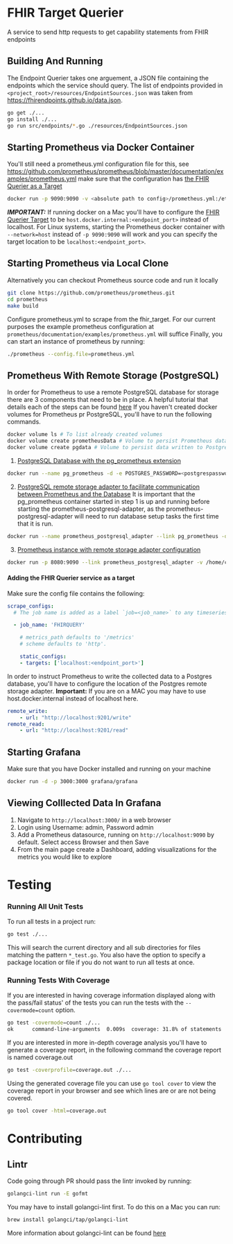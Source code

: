 # FHIR Target Querier
A service to send http requests to get capability statements from FHIR endpoints

## Building And Running

The Endpoint Querier takes one arguement, a JSON file containing the endpoints which the service should query. The list of endpoints provided in `<project_root>/resources/EndpointSources.json` was taken from https://fhirendpoints.github.io/data.json.

```bash
go get ./...
go install ./...
go run src/endpoints/*.go ./resources/EndpointSources.json
```

## Starting Prometheus via Docker Container
You'll still need a prometheus.yml configuration file for this, see https://github.com/prometheus/prometheus/blob/master/documentation/examples/prometheus.yml make sure that the configuration has [the FHIR Querier as a Target](#adding-the-fhir-querier-service-as-a-target)
```bash
docker run -p 9090:9090 -v <absolute path to config>/prometheus.yml:/etc/prometheus/prometheus.yml prom/prometheus
```
***IMPORTANT:*** If running docker on a Mac you'll have to configure the [FHIR Querier Target](#adding-the-fhir-querier-service-as-a-target) to be `host.docker.internal:<endpoint_port>` instead of localhost. For Linux systems, starting the Prometheus docker container with `--network=host` instead of `-p 9090:9090` will work and you can specify the target location to be `localhost:<endpoint_port>`.

## Starting Prometheus via Local Clone
Alternatively you can checkout Prometheus source code and run it locally
```bash
git clone https://github.com/prometheus/prometheus.git
cd prometheus
make build
```
Configure prometheus.yml to scrape from the fhir_target.
For our current purposes the example prometheus configuration at `prometheus/documentation/examples/prometheus.yml` will suffice
Finally, you can start an instance of prometheus by running:
```bash
./prometheus --config.file=prometheus.yml
```

## Prometheus With Remote Storage (PostgreSQL)
In order for Prometheus to use a remote PostgreSQL database for storage there are 3 components that need to be in place. A helpful tutorial that details each of the steps can be found [here](https://docs.timescale.com/latest/tutorials/prometheus-adapter)
If you haven't created docker volumes for Prometheus pr PostgreSQL, you'll have to run the following commands.
```bash
docker volume ls # To list already created volumes
docker volume create prometheusData # Volume to persist Prometheus data
docker volume create pgdata # Volume to persist data written to PostgreSQL database
```
1. [PostgreSQL Database with the pg_prometheus extension](https://github.com/timescale/pg_prometheus)
```bash
docker run --name pg_prometheus -d -e POSTGRES_PASSWORD=<postgrespassword> -p 5432:5432 --volume pgdata:/var/lib/postgresql/data timescale/pg_prometheus:latest postgres -csynchronous_commit=off
```
2. [PostgreSQL remote storage adapter to facilitate communication between Prometheus and the Database](https://github.com/timescale/prometheus-postgresql-adapter)
It is important that the pg_prometheus container started in step 1 is up and running before starting the prometheus-postgresql-adapter, as the prometheus-postgresql-adapter will need to run database setup tasks the first time that it is run.
```bash
docker run --name prometheus_postgresql_adapter --link pg_prometheus -d -p 9201:9201 timescale/prometheus-postgresql-adapter:latest -pg-host=pg_prometheus -pg-password=<postgrespassword> -pg-prometheus-log-samples
```
3. [Prometheus instance with remote storage adapter configuration](https://github.com/timescale/prometheus-postgresql-adapter)
```bash
docker run -p 8080:9090 --link prometheus_postgresql_adapter -v /home/centos/prometheus/prometheus.yml:/etc/prometheus/prometheus.yml --volume prometheusData:/prometheus prom/prometheus
```

#### Adding the FHIR Querier service as a target
Make sure the config file contains the following:
```yaml
scrape_configs:
  # The job name is added as a label `job=<job_name>` to any timeseries scraped from this config.

  - job_name: 'FHIRQUERY'

    # metrics_path defaults to '/metrics'
    # scheme defaults to 'http'.

    static_configs:
    - targets: ['localhost:<endpoint_port>']
```
In order to instruct Prometheus to write the collected data to a Postgres database, you'll have to configure the location of the Postgres remote storage adapter.
**Important:** If you are on a MAC you may have to use host.docker.internal instead of localhost here.
```yml
remote_write:
    - url: "http://localhost:9201/write"
remote_read:
    - url: "http://localhost:9201/read"
```

## Starting Grafana
Make sure that you have Docker installed and running on your machine
```bash
docker run -d -p 3000:3000 grafana/grafana
```

## Viewing Colllected Data In Grafana
1. Navigate to `http://localhost:3000/` in a web browser
2. Login using Username: admin, Password admin
3. Add a Prometheus datasource, running on `http://localhost:9090` by default. Select access Browser and then Save
4. From the main page create a Dashboard, adding visualizations for the metrics you would like to explore

# Testing
### Running All Unit Tests
To run all tests in a project run:
```bash
go test ./...
```
This will search the current directory and all sub directories for files matching the pattern `*_test.go`. You also have the option to specify a package location or file if you do not want to run all tests at once.
### Running Tests With Coverage
If you are interested in having coverage information displayed along with the pass/fail status' of the tests you can run the tests with the `--covermode=count` option.
```bash
go test -covermode=count ./...
ok      command-line-arguments  0.009s  coverage: 31.8% of statements
```
If you are interested in more in-depth coverage analysis you'll have to generate a coverage report, in the following command the coverage report is named coverage.out
```bash
go test -coverprofile=coverage.out ./...
```
Using the generated coverage file you can use `go tool cover` to view the coverage report in your browser and see which lines are or are not being covered.
```bash
go tool cover -html=coverage.out
```

# Contributing
## Lintr
Code going through PR should pass the lintr invoked by running:
```bash
golangci-lint run -E gofmt
```
You may have to install golangci-lint first. To do this on a Mac you can run:
```bash
brew install golangci/tap/golangci-lint
```
More information about golangci-lint can be found [here](https://github.com/golangci/golangci-lint)
